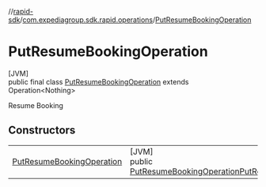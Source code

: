 //[rapid-sdk](../../../index.md)/[com.expediagroup.sdk.rapid.operations](../index.md)/[PutResumeBookingOperation](index.md)

# PutResumeBookingOperation

[JVM]\
public final class [PutResumeBookingOperation](index.md) extends Operation&lt;Nothing&gt;

Resume Booking

## Constructors

| | |
|---|---|
| [PutResumeBookingOperation](-put-resume-booking-operation.md) | [JVM]<br>public [PutResumeBookingOperation](index.md)[PutResumeBookingOperation](-put-resume-booking-operation.md)([PutResumeBookingOperationParams](../-put-resume-booking-operation-params/index.md)params) |
